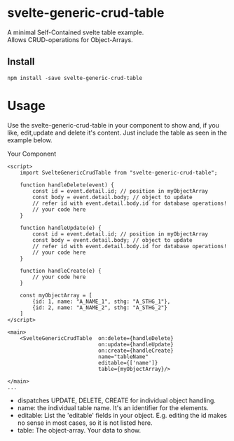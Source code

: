 # svelte-generic-crud-table

A minimal Self-Contained svelte table example.  
Allows CRUD-operations for Object-Arrays.

## Install

```
npm install -save svelte-generic-crud-table
```

# Usage
Use the svelte-generic-crud-table in your component to show and, if you like, edit,update and delete it's content.
Just include the table as seen in the example below.


Your Component

```
<script>
    import SvelteGenericCrudTable from "svelte-generic-crud-table";

    function handleDelete(event) {
        const id = event.detail.id; // position in myObjectArray
        const body = event.detail.body; // object to update
        // refer id with event.detail.body.id for database operations!
        // your code here
    }

    function handleUpdate(e) {
        const id = event.detail.id; // position in myObjectArray
        const body = event.detail.body; // object to update
        // refer id with event.detail.body.id for database operations!
        // your code here
    }

    function handleCreate(e) {
        // your code here
    }

    const myObjectArray = [
        {id: 1, name: "A_NAME_1", sthg: "A_STHG_1"},
        {id: 2, name: "A_NAME_2", sthg: "A_STHG_2"}
    ]
</script>

<main>
    <SvelteGenericCrudTable  on:delete={handleDelete}
                             on:update={handleUpdate}
                             on:create={handleCreate}
                             name="tableName"
                             editable={['name']}
                             table={myObjectArray}/>

</main>
...
```

- dispatches UPDATE, DELETE, CREATE for individual object handling.
- name: the individual table name. It's an identifier for the elements.
- editable: List the 'editable' fields in your object. E.g. editing the id makes no sense in most cases, so it is not listed here.
- table: The object-array. Your data to show.

